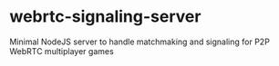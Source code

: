 # webrtc-signaling-server
Minimal NodeJS server to handle matchmaking and signaling for P2P WebRTC multiplayer games
